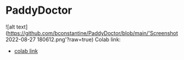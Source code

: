 # PaddyDoctor
![alt text](https://github.com/bconstantine/PaddyDoctor/blob/main/'Screenshot 2022-08-27 180612.png'?raw=true)
Colab link: 
- [colab link](https://colab.research.google.com/drive/1eDhQt3u5qnL6-1ufTNn9aPebyiRZNhnK?usp=sharing)
